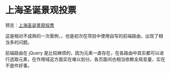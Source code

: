 # 上海圣诞景观投票

预览：[上海圣诞景观投票](https://forever-z-133.github.io/small-works/1/ssw-vote-1224/)

这是相对不成熟的一次案例，，也是初次在项目中使用自写的前端路由，出现了相当多的问题。

前端路由在 jQuery 是比较麻烦的，因为元素一直存在，在各路由中其实都可以进行选取元素，在作用域这方面实在难以划分。各页面间也相当依赖全局变量，实在不是件好事。
